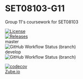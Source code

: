 # SET08103-G11

Group 11's coursework for SET08103

[![License](https://img.shields.io/github/license/scottlangmead/SET08103-G11.svg?style=flat-square)](https://github.com/scottlangmead/SET08103-G11/blob/master/LICENSE)  
[![Releases](https://img.shields.io/github/release/scottlangmead/SET08103-G11/all.svg?style=flat-square)](https://github.com/scottlangmead/SET08103-G11/releases)  
master  
![GitHub Workflow Status (branch)](https://img.shields.io/github/workflow/status/scottlangmead/SET08103-G11/A%20workflow%20for%20my%20Hello%20World%20App/master?style=flat-square)  
develop  
![GitHub Workflow Status (branch)](https://img.shields.io/github/workflow/status/scottlangmead/SET08103-G11/A%20workflow%20for%20my%20Hello%20World%20App/master?style=flat-square)  

[![codecov](https://codecov.io/gh/scottlangmead/SET08103-G11/branch/master/graph/badge.svg?token=3MBzwnUp4V)](https://codecov.io/gh/scottlangmead/SET08103-G11)  
[Zube.io](https://zube.io/napier-226/coursework/w/workspace-1/kanban)


